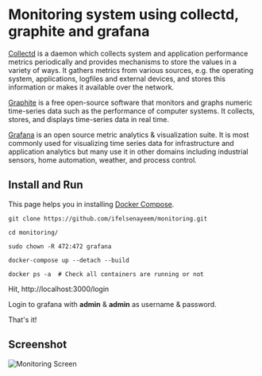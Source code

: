 # Monitoring system using collectd, graphite and grafana

[Collectd](https://collectd.org) is a daemon which collects system and application performance metrics periodically and provides mechanisms to store the values in a variety of ways. It gathers metrics from various sources, e.g. the operating system, applications, logfiles and external devices, and stores this information or makes it available over the network.

[Graphite](https://graphiteapp.org) is a free open-source software that monitors and graphs numeric time-series data such as the performance of computer systems. It collects, stores, and displays time-series data in real time.

[Grafana](https://grafana.com) is an open source metric analytics & visualization suite. It is most commonly used for visualizing time series data for infrastructure and application analytics but many use it in other domains including industrial sensors, home automation, weather, and process control.

## Install and Run

This page helps you in installing [Docker Compose](https://docs.docker.com/compose/install).
```
git clone https://github.com/ifelsenayeem/monitoring.git

cd monitoring/

sudo chown -R 472:472 grafana

docker-compose up --detach --build

docker ps -a  # Check all containers are running or not
```
Hit, http://localhost:3000/login

Login to grafana with **admin** & **admin** as username & password.

That's it!

## Screenshot

![Monitoring Screen](https://user-images.githubusercontent.com/15060542/55627722-83576b00-57cc-11e9-8930-9f190f8c2c38.png)
